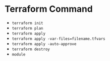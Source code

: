 # Terraform Command

- `terraform init`
- `terraform plan`
- `terraform apply`
- `terraform apply -var-files=filename.tfvars`
- `terraform apply -auto-approve`
- `terraform destroy`
- `module`
